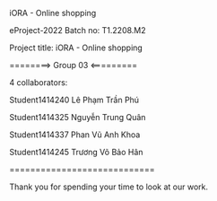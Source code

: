 iORA - Online shopping

eProject-2022 Batch no: T1.2208.M2

Project title: iORA - Online shopping

========> Group 03 <=========

4 collaborators:

Student1414240 Lê Phạm Trần Phú

Student1414325 Nguyễn Trung Quân

Student1414337 Phan Vũ Anh Khoa

Student1414245 Trương Võ Bảo Hân

============================

Thank you for spending your time to look at our work.
